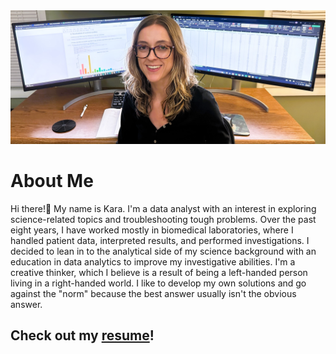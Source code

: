 <img src="images/portfolio3.jpg"/>

# About Me 
Hi there!👋 My name is Kara. I'm a data analyst with an interest in exploring science-related topics and troubleshooting tough problems. 
Over the past eight years, I have worked mostly in biomedical laboratories, where I handled patient data, interpreted results, and performed investigations. I decided to lean in to the analytical side of my science background with an education in data analytics to improve my investigative abilities. I'm a creative thinker, which I believe is a result of being a left-handed person living in a right-handed world. I like to develop my own solutions and go against the "norm" because the best answer usually isn't the obvious answer.

## Check out my [resume](https://github.com/ke177409/Kara-Evans/blob/main/images/Evans.Kara%20Resume.pdf)!
